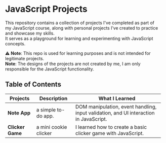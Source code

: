 # JavaScript Projects

This repository contains a collection of projects I've completed as part of my JavaScript course, along with personal projects I've created to practice and showcase my skills.  
It serves as a playground for learning and experimenting with JavaScript concepts.  

⚠️ **Note**: This repo is used for learning purposes and is not intended for legitimate projects.  
    **Note**: The designs of the projects are not created by me, I am only responsible for the JavaScript functionality.

## Table of Contents  

| Projects          | Description          | What I Learned|
|-------------------|----------------------|---------------|
| **Note App**      | a simple to-do app.  |DOM manipulation, event handling, input validation, and UI interaction in JavaScript.|
| **Clicker Game**  | a mini cookie clicker|I learned how to create a basic clicker game with JavaScript.
